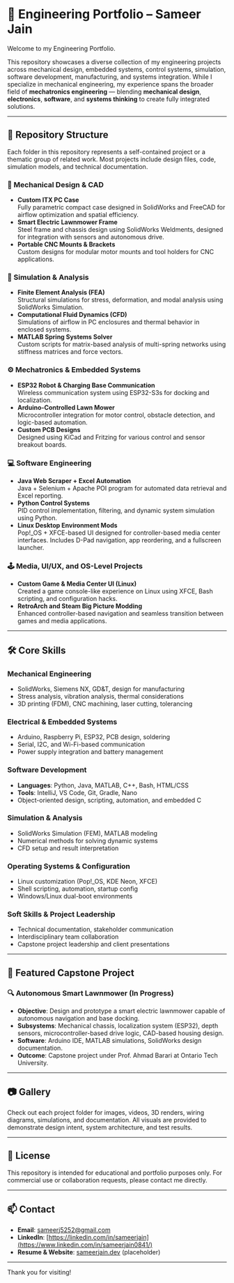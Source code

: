 # 🧠 Engineering Portfolio – Sameer Jain

Welcome to my Engineering Portfolio.

This repository showcases a diverse collection of my engineering projects across mechanical design, embedded systems, control systems, simulation, software development, manufacturing, and systems integration. While I specialize in mechanical engineering, my experience spans the broader field of **mechatronics engineering** — blending **mechanical design**, **electronics**, **software**, and **systems thinking** to create fully integrated solutions.

---

## 📂 Repository Structure

Each folder in this repository represents a self-contained project or a thematic group of related work. Most projects include design files, code, simulation models, and technical documentation.

### 🔧 Mechanical Design & CAD
- **Custom ITX PC Case**  
  Fully parametric compact case designed in SolidWorks and FreeCAD for airflow optimization and spatial efficiency.
- **Smart Electric Lawnmower Frame**  
  Steel frame and chassis design using SolidWorks Weldments, designed for integration with sensors and autonomous drive.
- **Portable CNC Mounts & Brackets**  
  Custom designs for modular motor mounts and tool holders for CNC applications.

### 📐 Simulation & Analysis
- **Finite Element Analysis (FEA)**  
  Structural simulations for stress, deformation, and modal analysis using SolidWorks Simulation.
- **Computational Fluid Dynamics (CFD)**  
  Simulations of airflow in PC enclosures and thermal behavior in enclosed systems.
- **MATLAB Spring Systems Solver**  
  Custom scripts for matrix-based analysis of multi-spring networks using stiffness matrices and force vectors.

### ⚙️ Mechatronics & Embedded Systems
- **ESP32 Robot & Charging Base Communication**  
  Wireless communication system using ESP32-S3s for docking and localization.
- **Arduino-Controlled Lawn Mower**  
  Microcontroller integration for motor control, obstacle detection, and logic-based automation.
- **Custom PCB Designs**  
  Designed using KiCad and Fritzing for various control and sensor breakout boards.

### 💻 Software Engineering
- **Java Web Scraper + Excel Automation**  
  Java + Selenium + Apache POI program for automated data retrieval and Excel reporting.
- **Python Control Systems**  
  PID control implementation, filtering, and dynamic system simulation using Python.
- **Linux Desktop Environment Mods**  
  Pop!_OS + XFCE-based UI designed for controller-based media center interfaces. Includes D-Pad navigation, app reordering, and a fullscreen launcher.

### 🕹️ Media, UI/UX, and OS-Level Projects
- **Custom Game & Media Center UI (Linux)**  
  Created a game console-like experience on Linux using XFCE, Bash scripting, and configuration hacks.
- **RetroArch and Steam Big Picture Modding**  
  Enhanced controller-based navigation and seamless transition between games and media applications.

---

## 🛠️ Core Skills

### Mechanical Engineering
- SolidWorks, Siemens NX, GD&T, design for manufacturing
- Stress analysis, vibration analysis, thermal considerations
- 3D printing (FDM), CNC machining, laser cutting, tolerancing

### Electrical & Embedded Systems
- Arduino, Raspberry Pi, ESP32, PCB design, soldering
- Serial, I2C, and Wi-Fi-based communication
- Power supply integration and battery management

### Software Development
- **Languages**: Python, Java, MATLAB, C++, Bash, HTML/CSS
- **Tools**: IntelliJ, VS Code, Git, Gradle, Nano
- Object-oriented design, scripting, automation, and embedded C

### Simulation & Analysis
- SolidWorks Simulation (FEM), MATLAB modeling
- Numerical methods for solving dynamic systems
- CFD setup and result interpretation

### Operating Systems & Configuration
- Linux customization (Pop!_OS, KDE Neon, XFCE)
- Shell scripting, automation, startup config
- Windows/Linux dual-boot environments

### Soft Skills & Project Leadership
- Technical documentation, stakeholder communication
- Interdisciplinary team collaboration
- Capstone project leadership and client presentations

---

## 🧪 Featured Capstone Project

### 🔍 Autonomous Smart Lawnmower (In Progress)
- **Objective**: Design and prototype a smart electric lawnmower capable of autonomous navigation and base docking.
- **Subsystems**: Mechanical chassis, localization system (ESP32), depth sensors, microcontroller-based drive logic, CAD-based housing design.
- **Software**: Arduino IDE, MATLAB simulations, SolidWorks design documentation.
- **Outcome**: Capstone project under Prof. Ahmad Barari at Ontario Tech University.

---

## 📷 Gallery

Check out each project folder for images, videos, 3D renders, wiring diagrams, simulations, and documentation. All visuals are provided to demonstrate design intent, system architecture, and test results.

---

## 📜 License

This repository is intended for educational and portfolio purposes only. For commercial use or collaboration requests, please contact me directly.

---

## 📫 Contact

- **Email**: sameerj5252@gmail.com  
- **LinkedIn**: [https://linkedin.com/in/sameerjain](https://www.linkedin.com/in/sameerjain0841/)  
- **Resume & Website**: [sameerjain.dev](https://sameerjain.dev) (placeholder)

---

Thank you for visiting!
